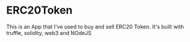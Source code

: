 # ERC20Token

This is an App that I've used to buy and sell ERC20 Token. It's built with truffle, solidity, web3 and NOdeJS
